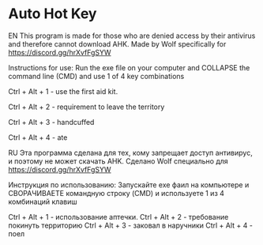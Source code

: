 # Auto Hot Key

EN
This program is made for those who are denied access by their antivirus and therefore cannot download AHK. Made by Wolf specifically for https://discord.gg/hrXvfFgSYW

Instructions for use:
Run the exe file on your computer and COLLAPSE the command line (CMD) and use 1 of 4 key combinations

Ctrl + Alt + 1 - use the first aid kit.

Ctrl + Alt + 2 - requirement to leave the territory

Ctrl + Alt + 3 - handcuffed

Ctrl + Alt + 4 - ate

RU 
Эта программа сделана для тех, кому запрещает доступ антивирус, и поэтому не может скачать AHK. Сделано Wolf специально для https://discord.gg/hrXvfFgSYW 

Инструкция по использованию: 
Запускайте exe фаил на компьютере и СВОРАЧИВАЕТЕ командную строку (CMD) и используете 1 из 4 комбинаций клавиш

Ctrl + Alt  + 1 - использование аптечки.
Ctrl + Alt + 2 - требование покинуть территорию
Ctrl + Alt + 3 - заковал в наручники
Ctrl + Alt + 4 - поел
